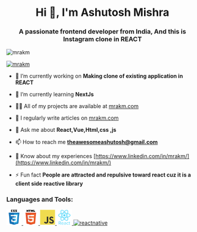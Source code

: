<h1 align="center">Hi 👋, I'm Ashutosh Mishra</h1>
<h3 align="center">A passionate frontend developer from India, And this is Instagram clone in REACT</h3>

<p align="left"> <img src="https://komarev.com/ghpvc/?username=mrakm&label=Profile%20views&color=0e75b6&style=flat" alt="mrakm" /> </p>

<p align="left"> <a href="https://github.com/ryo-ma/github-profile-trophy"><img src="https://github-profile-trophy.vercel.app/?username=mrakm" alt="mrakm" /></a> </p>

- 🔭 I’m currently working on **Making clone of existing application in REACT**

- 🌱 I’m currently learning **NextJs**

- 👨‍💻 All of my projects are available at [mrakm.com](mrakm.com)

- 📝 I regularly write articles on [mrakm.com](mrakm.com)

- 💬 Ask me about **React,Vue,Html,css ,js**

- 📫 How to reach me **theawesomeashutosh@gmail.com**

- 📄 Know about my experiences [https://www.linkedin.com/in/mrakm/](https://www.linkedin.com/in/mrakm/)

- ⚡ Fun fact **People are attracted and repulsive toward react cuz it is a client side reactive library**


<h3 align="left">Languages and Tools:</h3>
<p align="left"> <a href="https://www.w3schools.com/css/" target="_blank"> <img src="https://raw.githubusercontent.com/devicons/devicon/master/icons/css3/css3-original-wordmark.svg" alt="css3" width="40" height="40"/> </a> <a href="https://www.w3.org/html/" target="_blank"> <img src="https://raw.githubusercontent.com/devicons/devicon/master/icons/html5/html5-original-wordmark.svg" alt="html5" width="40" height="40"/> </a> <a href="https://developer.mozilla.org/en-US/docs/Web/JavaScript" target="_blank"> <img src="https://raw.githubusercontent.com/devicons/devicon/master/icons/javascript/javascript-original.svg" alt="javascript" width="40" height="40"/> </a> <a href="https://reactjs.org/" target="_blank"> <img src="https://raw.githubusercontent.com/devicons/devicon/master/icons/react/react-original-wordmark.svg" alt="react" width="40" height="40"/> </a> <a href="https://reactnative.dev/" target="_blank"> <img src="https://reactnative.dev/img/header_logo.svg" alt="reactnative" width="40" height="40"/> </a> </p>
